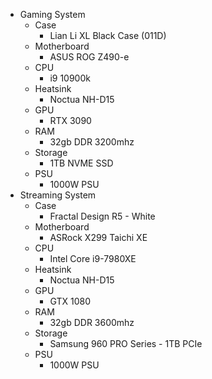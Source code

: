 - Gaming System
  - Case
    - Lian Li XL Black Case (011D)
  - Motherboard
    - ASUS ROG Z490-e
  - CPU
    - i9 10900k
  - Heatsink
    - Noctua NH-D15
  - GPU
    - RTX 3090
  - RAM
    - 32gb DDR 3200mhz
  - Storage
    - 1TB NVME SSD
  - PSU
    - 1000W PSU
- Streaming System
  - Case
    - Fractal Design R5 - White
  - Motherboard
    - ASRock X299 Taichi XE
  - CPU
    - Intel Core i9-7980XE
  - Heatsink
    - Noctua NH-D15
  - GPU
    - GTX 1080
  - RAM
    - 32gb DDR 3600mhz
  - Storage
    - Samsung 960 PRO Series - 1TB PCIe
  - PSU
    - 1000W PSU


#